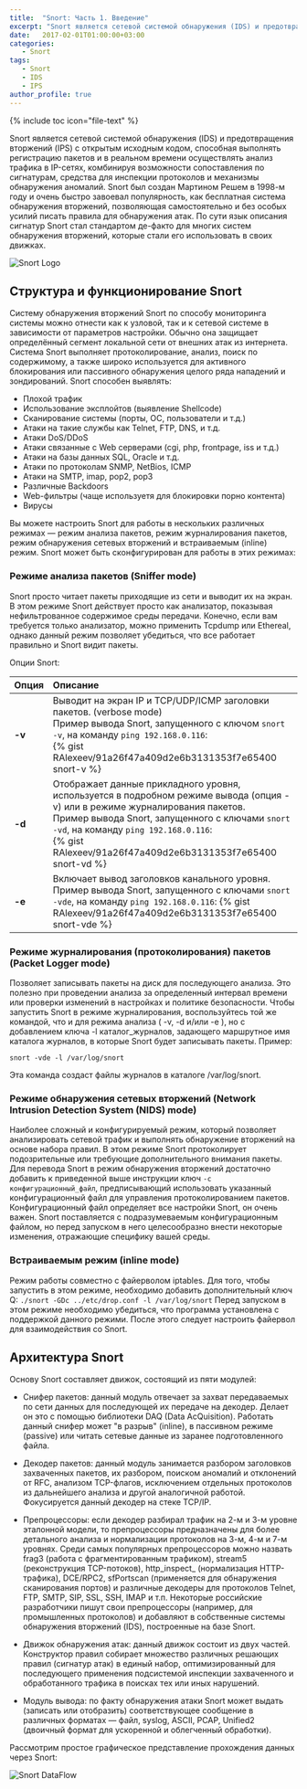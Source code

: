 ```yaml
---
title:  "Snort: Часть 1. Введение"
excerpt: "Snort является сетевой системой обнаружения (IDS) и предотвращения вторжений (IPS) с открытым исходным кодом, способная выполнять регистрацию пакетов и в реальном времени осуществлять анализ трафика в IP-сетях, комбинируя возможности сопоставления по сигнатурам, средства для инспекции протоколов и механизмы обнаружения аномалий."
date:   2017-02-01T01:00:00+03:00
categories:
   - Snort
tags:
   - Snort
   - IDS
   - IPS
author_profile: true
---
```



{% include toc icon="file-text" %}

Snort является сетевой системой обнаружения (IDS) и предотвращения вторжений (IPS) с открытым исходным кодом, способная выполнять регистрацию пакетов и в реальном времени осуществлять анализ трафика в IP-сетях, комбинируя возможности сопоставления по сигнатурам, средства для инспекции протоколов и механизмы обнаружения аномалий. Snort был создан Мартином Решем в 1998-м году и очень быстро завоевал популярность, как бесплатная система обнаружения вторжений, позволяющая самостоятельно и без особых усилий писать правила для обнаружения атак. По сути язык описания сигнатур Snort стал стандартом де-факто для многих систем обнаружения вторжений, которые стали его использовать в своих движках.

![Snort Logo](http://i.imgur.com/JclowSu.png)


## Структура и функционирование Snort

Систему обнаружения вторжений Snort по способу мониторинга системы можно отнести как к узловой, так и к сетевой системе в зависимости от параметров настройки. Обычно она защищает определённый сегмент локальной сети от внешних атак из интернета. Система Snort выполняет протоколирование, анализ, поиск по содержимому, а также широко используется для активного блокирования или пассивного обнаружения целого ряда нападений и зондирований. Snort способен выявлять:

* Плохой трафик
* Использование эксплойтов (выявление Shellcode)
* Сканирование системы (порты, ОС, пользователи и т.д.)
* Атаки на такие службы как Telnet, FTP, DNS, и т.д.
* Атаки DoS/DDoS
* Атаки связанные с Web серверами (cgi, php, frontpage, iss и т.д.)
* Атаки на базы данных SQL, Oracle и т.д.
* Атаки по протоколам SNMP, NetBios, ICMP
* Атаки на SMTP, imap, pop2, pop3
* Различные Backdoors
* Web-фильтры (чаще используетя для блокировки порно контента)
* Вирусы

Вы можете настроить Snort для работы в нескольких различных режимах — режим анализа пакетов, режим журналирования пакетов, режим обнаружения сетевых вторжений и встраиваемым (inline) режим. Snort может быть сконфигурирован для работы в этих режимах:


### **Режиме анализа пакетов (Sniffer mode)**

Snort просто читает пакеты приходящие из сети и выводит их на экран. В этом режиме Snort действует просто как анализатор, показывая нефильтрованное содержимое среды передачи. Конечно, если вам требуется только анализатор, можно применить Tcpdump или Ethereal, однако данный режим позволяет убедиться, что все работает правильно и Snort видит пакеты.

Опции Snort:

| Опция        | Описание          |
|:-------------|:------------------|
| **-v**       | Выводит на экран IP и TCP/UDP/ICMP заголовки пакетов. (verbose mode) <br> Пример вывода Snort, запущенного с ключом `snort -v`, на команду `ping 192.168.0.116`: <br> {% gist RAlexeev/91a26f47a409d2e6b3131353f7e65400 snort-v %} |
| **-d**       | Отображает данные прикладного уровня, используется в подробном режиме вывода (опция -v) или в режиме журналирования пакетов. <br> Пример вывода Snort, запущенного с ключами `snort -vd`, на команду `ping 192.168.0.116`: <br> {% gist RAlexeev/91a26f47a409d2e6b3131353f7e65400 snort-vd %} |
| **-e**       | Включает вывод заголовков канального уровня. <br> Пример вывода Snort, запущенного с ключами `snort -vde`, на команду `ping 192.168.0.116`: {% gist RAlexeev/91a26f47a409d2e6b3131353f7e65400 snort-vde %} |


### Режиме журналирования (протоколирования) пакетов (Packet Logger mode)

Позволяет записывать пакеты на диск для последующего анализа. Это полезно при проведении анализа за определенный интервал времени или проверки изменений в настройках и политике безопасности.
Чтобы запустить Snort в режиме журналирования, воспользуйтесь той же командой, что и для режима анализа ( -v, -d и/или -e ), но с добавлением ключа -l каталог_журналов, задающего маршрутное имя каталога журналов, в которые Snort будет записывать пакеты. Пример:
```
snort -vde -l /var/log/snort
```
Эта команда создаст файлы журналов в каталоге /var/log/snort.

### Режиме обнаружения сетевых вторжений (Network Intrusion Detection System (NIDS) mode)

Наиболее сложный и конфигурируемый режим, который позволяет анализировать сетевой трафик и выполнять обнаружение вторжений на основе набора правил.
В этом режиме Snort протоколирует подозрительные или требующие дополнительного внимания пакеты. Для перевода Snort в режим обнаружения вторжений достаточно добавить к приведенной выше инструкции ключ `-c конфигурационный_файл`, предписывающий использовать указанный конфигурационный файл для управления протоколированием пакетов. Конфигурационный файл определяет все настройки Snort, он очень важен. Snort поставляется с подразумеваемым конфигурационным файлом, но перед запуском в него целесообразно внести некоторые изменения, отражающие специфику вашей среды.


### Встраиваемым режим (inline mode)

Режим работы совместно с файерволом iptables.
Для того, чтобы запустить в этом режиме, необходимо добавить дополнительный ключ Q:
`./snort -GDc ../etc/drop.conf -l /var/log/snort`
Перед запуском в этом режиме необходимо убедиться, что программа установлена с поддержкой данного режими. После этого следует настроить файервол для взаимодействия со Snort.



## Архитектура Snort

Основу Snort составляет движок, состоящий из пяти модулей:

* Снифер пакетов: данный модуль отвечает за захват передаваемых по сети данных для последующей их передаче на декодер. Делает он это с помощью библиотеки DAQ (Data AcQuisition). Работать данный снифер может "в разрыв" (inline), в пассивном режиме (passive) или читать сетевые данные из заранее подготовленного файла.

* Декодер пакетов: данный модуль занимается разбором заголовков захваченных пакетов, их разбором, поиском аномалий и отклонений от RFC, анализом TCP-флагов, исключением отдельных протоколов из дальнейшего анализа и другой аналогичной работой. Фокусируется данный декодер на стеке TCP/IP.

* Препроцессоры: если декодер разбирал трафик на 2-м и 3-м уровне эталонной модели, то препроцессоры предназначены для более детального анализа и нормализации протоколов на 3-м, 4-м и 7-м уровнях. Среди самых популярных препроцессоров можно назвать frag3 (работа с фрагментированным трафиком), stream5 (реконструкция TCP-потоков), http_inspect_ (нормализация HTTP-трафика), DCE/RPC2, sfPortscan (применяется для обнаружения сканирования портов) и различные декодеры для протоколов Telnet, FTP, SMTP, SIP, SSL, SSH, IMAP и т.п. Некоторые российские разработчики пишут свои препроцессоры (например, для промышленных протоколов) и добавляют в собственные системы обнаружения вторжений (IDS), построенные на базе Snort.

* Движок обнаружения атак: данный движок состоит из двух частей. Конструктор правил собирает множество различных решающих правил (сигнатур атак) в единый набор, оптимизированный для последующего применения подсистемой инспекции захваченного и обработанного трафика в поисках тех или иных нарушений.

* Модуль вывода: по факту обнаружения атаки Snort может выдать (записать или отобразить) соответствующее сообщение в различных форматах — файл, syslog, ASCII, PCAP, Unified2 (двоичный формат для ускоренной и облегченный обработки).

Рассмотрим простое графическое представление прохождения данных через Snort:

![Snort DataFlow](http://i.imgur.com/CQgvJkd.png)

